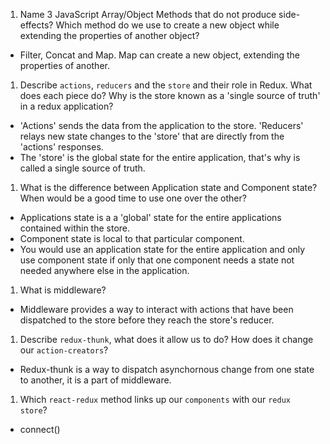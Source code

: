 1.  Name 3 JavaScript Array/Object Methods that do not produce side-effects? Which method do we use to create a new object while extending the properties of another object?

 - Filter, Concat and Map. Map can create a new object, extending the properties of another.

1.  Describe `actions`, `reducers` and the `store` and their role in Redux. What does each piece do? Why is the store known as a 'single source of truth' in a redux application?

  - 'Actions' sends the data from the application to the store. 'Reducers' relays new state changes to the 'store' that are directly from the 'actions' responses.
  - The 'store' is the global state for the entire application, that's why is called a single source of truth.

1.  What is the difference between Application state and Component state? When would be a good time to use one over the other?

 - Applications state is a a 'global' state for the entire applications contained within the store. 
 - Component state is local to that particular component. 
 - You would use an application state for the entire application and only use component state if only that one component needs a state not needed anywhere else in the application.

1.  What is middleware?

 -  Middleware provides a way to interact with actions that have been dispatched to the store before they reach the store's reducer. 

1.  Describe `redux-thunk`, what does it allow us to do? How does it change our `action-creators`?

 - Redux-thunk is a way to dispatch asynchornous change from one state to another, it is a part of middleware.

1.  Which `react-redux` method links up our `components` with our `redux store`?

 - connect()